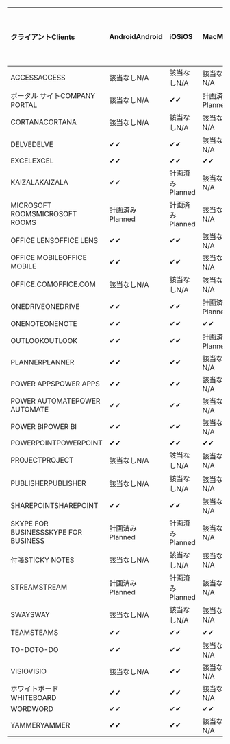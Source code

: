 <!-- This file is generated automatically. Changes made to this file will be overwritten.-->
|<span data-ttu-id="bd08d-101">クライアント</span><span class="sxs-lookup"><span data-stu-id="bd08d-101">Clients</span></span>|<span data-ttu-id="bd08d-102">Android</span><span class="sxs-lookup"><span data-stu-id="bd08d-102">Android</span></span>|<span data-ttu-id="bd08d-103">iOS</span><span class="sxs-lookup"><span data-stu-id="bd08d-103">iOS</span></span>|<span data-ttu-id="bd08d-104">Mac</span><span class="sxs-lookup"><span data-stu-id="bd08d-104">Mac</span></span>|<span data-ttu-id="bd08d-105">Windows 10</span><span class="sxs-lookup"><span data-stu-id="bd08d-105">Windows 10</span></span><br><span data-ttu-id="bd08d-106">Desktop</span><span class="sxs-lookup"><span data-stu-id="bd08d-106">Desktop</span></span>|<span data-ttu-id="bd08d-107">Windows 10</span><span class="sxs-lookup"><span data-stu-id="bd08d-107">Windows 10</span></span><br><span data-ttu-id="bd08d-108">モダン アプリ</span><span class="sxs-lookup"><span data-stu-id="bd08d-108">Modern Apps</span></span>|
|:-|:-|:-|:-|:-|:-|
|<span data-ttu-id="bd08d-109">ACCESS</span><span class="sxs-lookup"><span data-stu-id="bd08d-109">ACCESS</span></span>|<span data-ttu-id="bd08d-110">該当なし</span><span class="sxs-lookup"><span data-stu-id="bd08d-110">N/A</span></span>|<span data-ttu-id="bd08d-111">該当なし</span><span class="sxs-lookup"><span data-stu-id="bd08d-111">N/A</span></span>|<span data-ttu-id="bd08d-112">該当なし</span><span class="sxs-lookup"><span data-stu-id="bd08d-112">N/A</span></span>|<span data-ttu-id="bd08d-113">✔</span><span class="sxs-lookup"><span data-stu-id="bd08d-113">✔</span></span>|<span data-ttu-id="bd08d-114">該当なし</span><span class="sxs-lookup"><span data-stu-id="bd08d-114">N/A</span></span>|
|<span data-ttu-id="bd08d-115">ポータル サイト</span><span class="sxs-lookup"><span data-stu-id="bd08d-115">COMPANY PORTAL</span></span>|<span data-ttu-id="bd08d-116">該当なし</span><span class="sxs-lookup"><span data-stu-id="bd08d-116">N/A</span></span>|<span data-ttu-id="bd08d-117">✔</span><span class="sxs-lookup"><span data-stu-id="bd08d-117">✔</span></span>|<span data-ttu-id="bd08d-118">計画済み</span><span class="sxs-lookup"><span data-stu-id="bd08d-118">Planned</span></span>|<span data-ttu-id="bd08d-119">該当なし</span><span class="sxs-lookup"><span data-stu-id="bd08d-119">N/A</span></span>|<span data-ttu-id="bd08d-120">✔</span><span class="sxs-lookup"><span data-stu-id="bd08d-120">✔</span></span>|
|<span data-ttu-id="bd08d-121">CORTANA</span><span class="sxs-lookup"><span data-stu-id="bd08d-121">CORTANA</span></span>|<span data-ttu-id="bd08d-122">該当なし</span><span class="sxs-lookup"><span data-stu-id="bd08d-122">N/A</span></span>|<span data-ttu-id="bd08d-123">該当なし</span><span class="sxs-lookup"><span data-stu-id="bd08d-123">N/A</span></span>|<span data-ttu-id="bd08d-124">該当なし</span><span class="sxs-lookup"><span data-stu-id="bd08d-124">N/A</span></span>|<span data-ttu-id="bd08d-125">該当なし</span><span class="sxs-lookup"><span data-stu-id="bd08d-125">N/A</span></span>|<span data-ttu-id="bd08d-126">✔</span><span class="sxs-lookup"><span data-stu-id="bd08d-126">✔</span></span>|
|<span data-ttu-id="bd08d-127">DELVE</span><span class="sxs-lookup"><span data-stu-id="bd08d-127">DELVE</span></span>|<span data-ttu-id="bd08d-128">✔</span><span class="sxs-lookup"><span data-stu-id="bd08d-128">✔</span></span>|<span data-ttu-id="bd08d-129">✔</span><span class="sxs-lookup"><span data-stu-id="bd08d-129">✔</span></span>|<span data-ttu-id="bd08d-130">該当なし</span><span class="sxs-lookup"><span data-stu-id="bd08d-130">N/A</span></span>|<span data-ttu-id="bd08d-131">該当なし</span><span class="sxs-lookup"><span data-stu-id="bd08d-131">N/A</span></span>|<span data-ttu-id="bd08d-132">該当なし</span><span class="sxs-lookup"><span data-stu-id="bd08d-132">N/A</span></span>|
|<span data-ttu-id="bd08d-133">EXCEL</span><span class="sxs-lookup"><span data-stu-id="bd08d-133">EXCEL</span></span>|<span data-ttu-id="bd08d-134">✔</span><span class="sxs-lookup"><span data-stu-id="bd08d-134">✔</span></span>|<span data-ttu-id="bd08d-135">✔</span><span class="sxs-lookup"><span data-stu-id="bd08d-135">✔</span></span>|<span data-ttu-id="bd08d-136">✔</span><span class="sxs-lookup"><span data-stu-id="bd08d-136">✔</span></span>|<span data-ttu-id="bd08d-137">✔</span><span class="sxs-lookup"><span data-stu-id="bd08d-137">✔</span></span>|<span data-ttu-id="bd08d-138">✔</span><span class="sxs-lookup"><span data-stu-id="bd08d-138">✔</span></span>|
|<span data-ttu-id="bd08d-139">KAIZALA</span><span class="sxs-lookup"><span data-stu-id="bd08d-139">KAIZALA</span></span>|<span data-ttu-id="bd08d-140">✔</span><span class="sxs-lookup"><span data-stu-id="bd08d-140">✔</span></span>|<span data-ttu-id="bd08d-141">計画済み</span><span class="sxs-lookup"><span data-stu-id="bd08d-141">Planned</span></span>|<span data-ttu-id="bd08d-142">該当なし</span><span class="sxs-lookup"><span data-stu-id="bd08d-142">N/A</span></span>|<span data-ttu-id="bd08d-143">該当なし</span><span class="sxs-lookup"><span data-stu-id="bd08d-143">N/A</span></span>|<span data-ttu-id="bd08d-144">該当なし</span><span class="sxs-lookup"><span data-stu-id="bd08d-144">N/A</span></span>|
|<span data-ttu-id="bd08d-145">MICROSOFT ROOMS</span><span class="sxs-lookup"><span data-stu-id="bd08d-145">MICROSOFT ROOMS</span></span>|<span data-ttu-id="bd08d-146">計画済み</span><span class="sxs-lookup"><span data-stu-id="bd08d-146">Planned</span></span>|<span data-ttu-id="bd08d-147">計画済み</span><span class="sxs-lookup"><span data-stu-id="bd08d-147">Planned</span></span>|<span data-ttu-id="bd08d-148">該当なし</span><span class="sxs-lookup"><span data-stu-id="bd08d-148">N/A</span></span>|<span data-ttu-id="bd08d-149">該当なし</span><span class="sxs-lookup"><span data-stu-id="bd08d-149">N/A</span></span>|<span data-ttu-id="bd08d-150">該当なし</span><span class="sxs-lookup"><span data-stu-id="bd08d-150">N/A</span></span>|
|<span data-ttu-id="bd08d-151">OFFICE LENS</span><span class="sxs-lookup"><span data-stu-id="bd08d-151">OFFICE LENS</span></span>|<span data-ttu-id="bd08d-152">✔</span><span class="sxs-lookup"><span data-stu-id="bd08d-152">✔</span></span>|<span data-ttu-id="bd08d-153">✔</span><span class="sxs-lookup"><span data-stu-id="bd08d-153">✔</span></span>|<span data-ttu-id="bd08d-154">該当なし</span><span class="sxs-lookup"><span data-stu-id="bd08d-154">N/A</span></span>|<span data-ttu-id="bd08d-155">該当なし</span><span class="sxs-lookup"><span data-stu-id="bd08d-155">N/A</span></span>|<span data-ttu-id="bd08d-156">該当なし</span><span class="sxs-lookup"><span data-stu-id="bd08d-156">N/A</span></span>|
|<span data-ttu-id="bd08d-157">OFFICE MOBILE</span><span class="sxs-lookup"><span data-stu-id="bd08d-157">OFFICE MOBILE</span></span>|<span data-ttu-id="bd08d-158">✔</span><span class="sxs-lookup"><span data-stu-id="bd08d-158">✔</span></span>|<span data-ttu-id="bd08d-159">✔</span><span class="sxs-lookup"><span data-stu-id="bd08d-159">✔</span></span>|<span data-ttu-id="bd08d-160">該当なし</span><span class="sxs-lookup"><span data-stu-id="bd08d-160">N/A</span></span>|<span data-ttu-id="bd08d-161">該当なし</span><span class="sxs-lookup"><span data-stu-id="bd08d-161">N/A</span></span>|<span data-ttu-id="bd08d-162">該当なし</span><span class="sxs-lookup"><span data-stu-id="bd08d-162">N/A</span></span>|
|<span data-ttu-id="bd08d-163">OFFICE.COM</span><span class="sxs-lookup"><span data-stu-id="bd08d-163">OFFICE.COM</span></span>|<span data-ttu-id="bd08d-164">該当なし</span><span class="sxs-lookup"><span data-stu-id="bd08d-164">N/A</span></span>|<span data-ttu-id="bd08d-165">該当なし</span><span class="sxs-lookup"><span data-stu-id="bd08d-165">N/A</span></span>|<span data-ttu-id="bd08d-166">該当なし</span><span class="sxs-lookup"><span data-stu-id="bd08d-166">N/A</span></span>|<span data-ttu-id="bd08d-167">該当なし</span><span class="sxs-lookup"><span data-stu-id="bd08d-167">N/A</span></span>|<span data-ttu-id="bd08d-168">✔</span><span class="sxs-lookup"><span data-stu-id="bd08d-168">✔</span></span>|
|<span data-ttu-id="bd08d-169">ONEDRIVE</span><span class="sxs-lookup"><span data-stu-id="bd08d-169">ONEDRIVE</span></span>|<span data-ttu-id="bd08d-170">✔</span><span class="sxs-lookup"><span data-stu-id="bd08d-170">✔</span></span>|<span data-ttu-id="bd08d-171">✔</span><span class="sxs-lookup"><span data-stu-id="bd08d-171">✔</span></span>|<span data-ttu-id="bd08d-172">計画済み</span><span class="sxs-lookup"><span data-stu-id="bd08d-172">Planned</span></span>|<span data-ttu-id="bd08d-173">✔</span><span class="sxs-lookup"><span data-stu-id="bd08d-173">✔</span></span>|<span data-ttu-id="bd08d-174">✔</span><span class="sxs-lookup"><span data-stu-id="bd08d-174">✔</span></span>|
|<span data-ttu-id="bd08d-175">ONENOTE</span><span class="sxs-lookup"><span data-stu-id="bd08d-175">ONENOTE</span></span>|<span data-ttu-id="bd08d-176">✔</span><span class="sxs-lookup"><span data-stu-id="bd08d-176">✔</span></span>|<span data-ttu-id="bd08d-177">✔</span><span class="sxs-lookup"><span data-stu-id="bd08d-177">✔</span></span>|<span data-ttu-id="bd08d-178">✔</span><span class="sxs-lookup"><span data-stu-id="bd08d-178">✔</span></span>|<span data-ttu-id="bd08d-179">計画済み</span><span class="sxs-lookup"><span data-stu-id="bd08d-179">Planned</span></span>|<span data-ttu-id="bd08d-180">✔</span><span class="sxs-lookup"><span data-stu-id="bd08d-180">✔</span></span>|
|<span data-ttu-id="bd08d-181">OUTLOOK</span><span class="sxs-lookup"><span data-stu-id="bd08d-181">OUTLOOK</span></span>|<span data-ttu-id="bd08d-182">✔</span><span class="sxs-lookup"><span data-stu-id="bd08d-182">✔</span></span>|<span data-ttu-id="bd08d-183">✔</span><span class="sxs-lookup"><span data-stu-id="bd08d-183">✔</span></span>|<span data-ttu-id="bd08d-184">計画済み</span><span class="sxs-lookup"><span data-stu-id="bd08d-184">Planned</span></span>|<span data-ttu-id="bd08d-185">✔</span><span class="sxs-lookup"><span data-stu-id="bd08d-185">✔</span></span>|<span data-ttu-id="bd08d-186">✔</span><span class="sxs-lookup"><span data-stu-id="bd08d-186">✔</span></span>|
|<span data-ttu-id="bd08d-187">PLANNER</span><span class="sxs-lookup"><span data-stu-id="bd08d-187">PLANNER</span></span>|<span data-ttu-id="bd08d-188">✔</span><span class="sxs-lookup"><span data-stu-id="bd08d-188">✔</span></span>|<span data-ttu-id="bd08d-189">✔</span><span class="sxs-lookup"><span data-stu-id="bd08d-189">✔</span></span>|<span data-ttu-id="bd08d-190">該当なし</span><span class="sxs-lookup"><span data-stu-id="bd08d-190">N/A</span></span>|<span data-ttu-id="bd08d-191">該当なし</span><span class="sxs-lookup"><span data-stu-id="bd08d-191">N/A</span></span>|<span data-ttu-id="bd08d-192">該当なし</span><span class="sxs-lookup"><span data-stu-id="bd08d-192">N/A</span></span>|
|<span data-ttu-id="bd08d-193">POWER APPS</span><span class="sxs-lookup"><span data-stu-id="bd08d-193">POWER APPS</span></span>|<span data-ttu-id="bd08d-194">✔</span><span class="sxs-lookup"><span data-stu-id="bd08d-194">✔</span></span>|<span data-ttu-id="bd08d-195">✔</span><span class="sxs-lookup"><span data-stu-id="bd08d-195">✔</span></span>|<span data-ttu-id="bd08d-196">該当なし</span><span class="sxs-lookup"><span data-stu-id="bd08d-196">N/A</span></span>|<span data-ttu-id="bd08d-197">該当なし</span><span class="sxs-lookup"><span data-stu-id="bd08d-197">N/A</span></span>|<span data-ttu-id="bd08d-198">計画済み</span><span class="sxs-lookup"><span data-stu-id="bd08d-198">Planned</span></span>|
|<span data-ttu-id="bd08d-199">POWER AUTOMATE</span><span class="sxs-lookup"><span data-stu-id="bd08d-199">POWER AUTOMATE</span></span>|<span data-ttu-id="bd08d-200">✔</span><span class="sxs-lookup"><span data-stu-id="bd08d-200">✔</span></span>|<span data-ttu-id="bd08d-201">✔</span><span class="sxs-lookup"><span data-stu-id="bd08d-201">✔</span></span>|<span data-ttu-id="bd08d-202">該当なし</span><span class="sxs-lookup"><span data-stu-id="bd08d-202">N/A</span></span>|<span data-ttu-id="bd08d-203">該当なし</span><span class="sxs-lookup"><span data-stu-id="bd08d-203">N/A</span></span>|<span data-ttu-id="bd08d-204">該当なし</span><span class="sxs-lookup"><span data-stu-id="bd08d-204">N/A</span></span>|
|<span data-ttu-id="bd08d-205">POWER BI</span><span class="sxs-lookup"><span data-stu-id="bd08d-205">POWER BI</span></span>|<span data-ttu-id="bd08d-206">✔</span><span class="sxs-lookup"><span data-stu-id="bd08d-206">✔</span></span>|<span data-ttu-id="bd08d-207">✔</span><span class="sxs-lookup"><span data-stu-id="bd08d-207">✔</span></span>|<span data-ttu-id="bd08d-208">該当なし</span><span class="sxs-lookup"><span data-stu-id="bd08d-208">N/A</span></span>|<span data-ttu-id="bd08d-209">計画済み</span><span class="sxs-lookup"><span data-stu-id="bd08d-209">Planned</span></span>|<span data-ttu-id="bd08d-210">✔</span><span class="sxs-lookup"><span data-stu-id="bd08d-210">✔</span></span>|
|<span data-ttu-id="bd08d-211">POWERPOINT</span><span class="sxs-lookup"><span data-stu-id="bd08d-211">POWERPOINT</span></span>|<span data-ttu-id="bd08d-212">✔</span><span class="sxs-lookup"><span data-stu-id="bd08d-212">✔</span></span>|<span data-ttu-id="bd08d-213">✔</span><span class="sxs-lookup"><span data-stu-id="bd08d-213">✔</span></span>|<span data-ttu-id="bd08d-214">✔</span><span class="sxs-lookup"><span data-stu-id="bd08d-214">✔</span></span>|<span data-ttu-id="bd08d-215">✔</span><span class="sxs-lookup"><span data-stu-id="bd08d-215">✔</span></span>|<span data-ttu-id="bd08d-216">✔</span><span class="sxs-lookup"><span data-stu-id="bd08d-216">✔</span></span>|
|<span data-ttu-id="bd08d-217">PROJECT</span><span class="sxs-lookup"><span data-stu-id="bd08d-217">PROJECT</span></span>|<span data-ttu-id="bd08d-218">該当なし</span><span class="sxs-lookup"><span data-stu-id="bd08d-218">N/A</span></span>|<span data-ttu-id="bd08d-219">該当なし</span><span class="sxs-lookup"><span data-stu-id="bd08d-219">N/A</span></span>|<span data-ttu-id="bd08d-220">該当なし</span><span class="sxs-lookup"><span data-stu-id="bd08d-220">N/A</span></span>|<span data-ttu-id="bd08d-221">✔</span><span class="sxs-lookup"><span data-stu-id="bd08d-221">✔</span></span>|<span data-ttu-id="bd08d-222">該当なし</span><span class="sxs-lookup"><span data-stu-id="bd08d-222">N/A</span></span>|
|<span data-ttu-id="bd08d-223">PUBLISHER</span><span class="sxs-lookup"><span data-stu-id="bd08d-223">PUBLISHER</span></span>|<span data-ttu-id="bd08d-224">該当なし</span><span class="sxs-lookup"><span data-stu-id="bd08d-224">N/A</span></span>|<span data-ttu-id="bd08d-225">該当なし</span><span class="sxs-lookup"><span data-stu-id="bd08d-225">N/A</span></span>|<span data-ttu-id="bd08d-226">該当なし</span><span class="sxs-lookup"><span data-stu-id="bd08d-226">N/A</span></span>|<span data-ttu-id="bd08d-227">✔</span><span class="sxs-lookup"><span data-stu-id="bd08d-227">✔</span></span>|<span data-ttu-id="bd08d-228">該当なし</span><span class="sxs-lookup"><span data-stu-id="bd08d-228">N/A</span></span>|
|<span data-ttu-id="bd08d-229">SHAREPOINT</span><span class="sxs-lookup"><span data-stu-id="bd08d-229">SHAREPOINT</span></span>|<span data-ttu-id="bd08d-230">✔</span><span class="sxs-lookup"><span data-stu-id="bd08d-230">✔</span></span>|<span data-ttu-id="bd08d-231">✔</span><span class="sxs-lookup"><span data-stu-id="bd08d-231">✔</span></span>|<span data-ttu-id="bd08d-232">該当なし</span><span class="sxs-lookup"><span data-stu-id="bd08d-232">N/A</span></span>|<span data-ttu-id="bd08d-233">該当なし</span><span class="sxs-lookup"><span data-stu-id="bd08d-233">N/A</span></span>|<span data-ttu-id="bd08d-234">該当なし</span><span class="sxs-lookup"><span data-stu-id="bd08d-234">N/A</span></span>|
|<span data-ttu-id="bd08d-235">SKYPE FOR BUSINESS</span><span class="sxs-lookup"><span data-stu-id="bd08d-235">SKYPE FOR BUSINESS</span></span>|<span data-ttu-id="bd08d-236">計画済み</span><span class="sxs-lookup"><span data-stu-id="bd08d-236">Planned</span></span>|<span data-ttu-id="bd08d-237">計画済み</span><span class="sxs-lookup"><span data-stu-id="bd08d-237">Planned</span></span>|<span data-ttu-id="bd08d-238">該当なし</span><span class="sxs-lookup"><span data-stu-id="bd08d-238">N/A</span></span>|<span data-ttu-id="bd08d-239">該当なし</span><span class="sxs-lookup"><span data-stu-id="bd08d-239">N/A</span></span>|<span data-ttu-id="bd08d-240">該当なし</span><span class="sxs-lookup"><span data-stu-id="bd08d-240">N/A</span></span>|
|<span data-ttu-id="bd08d-241">付箋</span><span class="sxs-lookup"><span data-stu-id="bd08d-241">STICKY NOTES</span></span>|<span data-ttu-id="bd08d-242">該当なし</span><span class="sxs-lookup"><span data-stu-id="bd08d-242">N/A</span></span>|<span data-ttu-id="bd08d-243">該当なし</span><span class="sxs-lookup"><span data-stu-id="bd08d-243">N/A</span></span>|<span data-ttu-id="bd08d-244">該当なし</span><span class="sxs-lookup"><span data-stu-id="bd08d-244">N/A</span></span>|<span data-ttu-id="bd08d-245">該当なし</span><span class="sxs-lookup"><span data-stu-id="bd08d-245">N/A</span></span>|<span data-ttu-id="bd08d-246">✔</span><span class="sxs-lookup"><span data-stu-id="bd08d-246">✔</span></span>|
|<span data-ttu-id="bd08d-247">STREAM</span><span class="sxs-lookup"><span data-stu-id="bd08d-247">STREAM</span></span>|<span data-ttu-id="bd08d-248">計画済み</span><span class="sxs-lookup"><span data-stu-id="bd08d-248">Planned</span></span>|<span data-ttu-id="bd08d-249">計画済み</span><span class="sxs-lookup"><span data-stu-id="bd08d-249">Planned</span></span>|<span data-ttu-id="bd08d-250">該当なし</span><span class="sxs-lookup"><span data-stu-id="bd08d-250">N/A</span></span>|<span data-ttu-id="bd08d-251">該当なし</span><span class="sxs-lookup"><span data-stu-id="bd08d-251">N/A</span></span>|<span data-ttu-id="bd08d-252">該当なし</span><span class="sxs-lookup"><span data-stu-id="bd08d-252">N/A</span></span>|
|<span data-ttu-id="bd08d-253">SWAY</span><span class="sxs-lookup"><span data-stu-id="bd08d-253">SWAY</span></span>|<span data-ttu-id="bd08d-254">該当なし</span><span class="sxs-lookup"><span data-stu-id="bd08d-254">N/A</span></span>|<span data-ttu-id="bd08d-255">該当なし</span><span class="sxs-lookup"><span data-stu-id="bd08d-255">N/A</span></span>|<span data-ttu-id="bd08d-256">該当なし</span><span class="sxs-lookup"><span data-stu-id="bd08d-256">N/A</span></span>|<span data-ttu-id="bd08d-257">該当なし</span><span class="sxs-lookup"><span data-stu-id="bd08d-257">N/A</span></span>|<span data-ttu-id="bd08d-258">✔</span><span class="sxs-lookup"><span data-stu-id="bd08d-258">✔</span></span>|
|<span data-ttu-id="bd08d-259">TEAMS</span><span class="sxs-lookup"><span data-stu-id="bd08d-259">TEAMS</span></span>|<span data-ttu-id="bd08d-260">✔</span><span class="sxs-lookup"><span data-stu-id="bd08d-260">✔</span></span>|<span data-ttu-id="bd08d-261">✔</span><span class="sxs-lookup"><span data-stu-id="bd08d-261">✔</span></span>|<span data-ttu-id="bd08d-262">✔</span><span class="sxs-lookup"><span data-stu-id="bd08d-262">✔</span></span>|<span data-ttu-id="bd08d-263">✔</span><span class="sxs-lookup"><span data-stu-id="bd08d-263">✔</span></span>|<span data-ttu-id="bd08d-264">該当なし</span><span class="sxs-lookup"><span data-stu-id="bd08d-264">N/A</span></span>|
|<span data-ttu-id="bd08d-265">TO-DO</span><span class="sxs-lookup"><span data-stu-id="bd08d-265">TO-DO</span></span>|<span data-ttu-id="bd08d-266">✔</span><span class="sxs-lookup"><span data-stu-id="bd08d-266">✔</span></span>|<span data-ttu-id="bd08d-267">✔</span><span class="sxs-lookup"><span data-stu-id="bd08d-267">✔</span></span>|<span data-ttu-id="bd08d-268">該当なし</span><span class="sxs-lookup"><span data-stu-id="bd08d-268">N/A</span></span>|<span data-ttu-id="bd08d-269">該当なし</span><span class="sxs-lookup"><span data-stu-id="bd08d-269">N/A</span></span>|<span data-ttu-id="bd08d-270">✔</span><span class="sxs-lookup"><span data-stu-id="bd08d-270">✔</span></span>|
|<span data-ttu-id="bd08d-271">VISIO</span><span class="sxs-lookup"><span data-stu-id="bd08d-271">VISIO</span></span>|<span data-ttu-id="bd08d-272">該当なし</span><span class="sxs-lookup"><span data-stu-id="bd08d-272">N/A</span></span>|<span data-ttu-id="bd08d-273">✔</span><span class="sxs-lookup"><span data-stu-id="bd08d-273">✔</span></span>|<span data-ttu-id="bd08d-274">該当なし</span><span class="sxs-lookup"><span data-stu-id="bd08d-274">N/A</span></span>|<span data-ttu-id="bd08d-275">✔</span><span class="sxs-lookup"><span data-stu-id="bd08d-275">✔</span></span>|<span data-ttu-id="bd08d-276">該当なし</span><span class="sxs-lookup"><span data-stu-id="bd08d-276">N/A</span></span>|
|<span data-ttu-id="bd08d-277">ホワイトボード</span><span class="sxs-lookup"><span data-stu-id="bd08d-277">WHITEBOARD</span></span>|<span data-ttu-id="bd08d-278">✔</span><span class="sxs-lookup"><span data-stu-id="bd08d-278">✔</span></span>|<span data-ttu-id="bd08d-279">✔</span><span class="sxs-lookup"><span data-stu-id="bd08d-279">✔</span></span>|<span data-ttu-id="bd08d-280">該当なし</span><span class="sxs-lookup"><span data-stu-id="bd08d-280">N/A</span></span>|<span data-ttu-id="bd08d-281">該当なし</span><span class="sxs-lookup"><span data-stu-id="bd08d-281">N/A</span></span>|<span data-ttu-id="bd08d-282">✔</span><span class="sxs-lookup"><span data-stu-id="bd08d-282">✔</span></span>|
|<span data-ttu-id="bd08d-283">WORD</span><span class="sxs-lookup"><span data-stu-id="bd08d-283">WORD</span></span>|<span data-ttu-id="bd08d-284">✔</span><span class="sxs-lookup"><span data-stu-id="bd08d-284">✔</span></span>|<span data-ttu-id="bd08d-285">✔</span><span class="sxs-lookup"><span data-stu-id="bd08d-285">✔</span></span>|<span data-ttu-id="bd08d-286">✔</span><span class="sxs-lookup"><span data-stu-id="bd08d-286">✔</span></span>|<span data-ttu-id="bd08d-287">✔</span><span class="sxs-lookup"><span data-stu-id="bd08d-287">✔</span></span>|<span data-ttu-id="bd08d-288">✔</span><span class="sxs-lookup"><span data-stu-id="bd08d-288">✔</span></span>|
|<span data-ttu-id="bd08d-289">YAMMER</span><span class="sxs-lookup"><span data-stu-id="bd08d-289">YAMMER</span></span>|<span data-ttu-id="bd08d-290">✔</span><span class="sxs-lookup"><span data-stu-id="bd08d-290">✔</span></span>|<span data-ttu-id="bd08d-291">✔</span><span class="sxs-lookup"><span data-stu-id="bd08d-291">✔</span></span>|<span data-ttu-id="bd08d-292">該当なし</span><span class="sxs-lookup"><span data-stu-id="bd08d-292">N/A</span></span>|<span data-ttu-id="bd08d-293">計画済み</span><span class="sxs-lookup"><span data-stu-id="bd08d-293">Planned</span></span>|<span data-ttu-id="bd08d-294">N/A</span><span class="sxs-lookup"><span data-stu-id="bd08d-294">N/A</span></span>|
